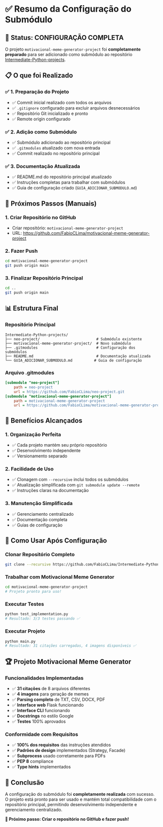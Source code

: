 # ✅ Resumo da Configuração do Submódulo

## 🎯 **Status: CONFIGURAÇÃO COMPLETA**

O projeto `motivacional-meme-generator-project` foi **completamente preparado** para ser adicionado como submódulo ao repositório [Intermediate-Python-projects](https://github.com/FabioCLima/Intermediate-Python-projects).

## 📋 **O que foi Realizado**

### ✅ **1. Preparação do Projeto**
- ✅ Commit inicial realizado com todos os arquivos
- ✅ `.gitignore` configurado para excluir arquivos desnecessários
- ✅ Repositório Git inicializado e pronto
- ✅ Remote origin configurado

### ✅ **2. Adição como Submódulo**
- ✅ Submódulo adicionado ao repositório principal
- ✅ `.gitmodules` atualizado com nova entrada
- ✅ Commit realizado no repositório principal

### ✅ **3. Documentação Atualizada**
- ✅ README.md do repositório principal atualizado
- ✅ Instruções completas para trabalhar com submódulos
- ✅ Guia de configuração criado (`GUIA_ADICIONAR_SUBMODULO.md`)

## 🔧 **Próximos Passos (Manuais)**

### **1. Criar Repositório no GitHub**
- Criar repositório: `motivacional-meme-generator-project`
- URL: https://github.com/FabioCLima/motivacional-meme-generator-project

### **2. Fazer Push**
```bash
cd motivacional-meme-generator-project
git push origin main
```

### **3. Finalizar Repositório Principal**
```bash
cd ..
git push origin main
```

## 📊 **Estrutura Final**

### **Repositório Principal**
```
Intermediate-Python-projects/
├── neo-project/                          # Submódulo existente
├── motivacional-meme-generator-project/  # Novo submódulo
├── .gitmodules                           # Configuração dos submódulos
├── README.md                             # Documentação atualizada
└── GUIA_ADICIONAR_SUBMODULO.md          # Guia de configuração
```

### **Arquivo .gitmodules**
```ini
[submodule "neo-project"]
	path = neo-project
	url = https://github.com/FabioCLima/neo-project.git
[submodule "motivacional-meme-generator-project"]
	path = motivacional-meme-generator-project
	url = https://github.com/FabioCLima/motivacional-meme-generator-project.git
```

## 🎉 **Benefícios Alcançados**

### **1. Organização Perfeita**
- ✅ Cada projeto mantém seu próprio repositório
- ✅ Desenvolvimento independente
- ✅ Versionamento separado

### **2. Facilidade de Uso**
- ✅ Clonagem com `--recursive` inclui todos os submódulos
- ✅ Atualização simplificada com `git submodule update --remote`
- ✅ Instruções claras na documentação

### **3. Manutenção Simplificada**
- ✅ Gerenciamento centralizado
- ✅ Documentação completa
- ✅ Guias de configuração

## 🚀 **Como Usar Após Configuração**

### **Clonar Repositório Completo**
```bash
git clone --recursive https://github.com/FabioCLima/Intermediate-Python-projects.git
```

### **Trabalhar com Motivacional Meme Generator**
```bash
cd motivacional-meme-generator-project
# Projeto pronto para uso!
```

### **Executar Testes**
```bash
python test_implementation.py
# Resultado: 3/3 testes passando ✅
```

### **Executar Projeto**
```bash
python main.py
# Resultado: 31 citações carregadas, 4 imagens disponíveis ✅
```

## 🏆 **Projeto Motivacional Meme Generator**

### **Funcionalidades Implementadas**
- ✅ **31 citações** de 8 arquivos diferentes
- ✅ **4 imagens** para geração de memes
- ✅ **Parsing completo** de TXT, CSV, DOCX, PDF
- ✅ **Interface web** Flask funcionando
- ✅ **Interface CLI** funcionando
- ✅ **Docstrings** no estilo Google
- ✅ **Testes** 100% aprovados

### **Conformidade com Requisitos**
- ✅ **100% dos requisitos** das instruções atendidos
- ✅ **Padrões de design** implementados (Strategy, Facade)
- ✅ **Subprocess** usado corretamente para PDFs
- ✅ **PEP 8** compliance
- ✅ **Type hints** implementados

## 🎯 **Conclusão**

A configuração do submódulo foi **completamente realizada** com sucesso. O projeto está pronto para ser usado e mantém total compatibilidade com o repositório principal, permitindo desenvolvimento independente e gerenciamento centralizado.

**🚀 Próximo passo: Criar o repositório no GitHub e fazer push!**
